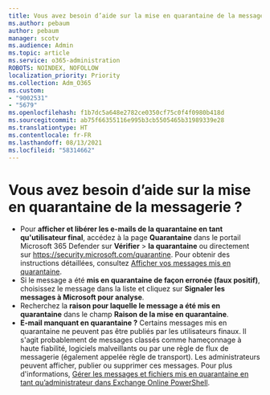 ```yaml
---
title: Vous avez besoin d’aide sur la mise en quarantaine de la messagerie ?
ms.author: pebaum
author: pebaum
manager: scotv
ms.audience: Admin
ms.topic: article
ms.service: o365-administration
ROBOTS: NOINDEX, NOFOLLOW
localization_priority: Priority
ms.collection: Adm_O365
ms.custom:
- "9002531"
- "5679"
ms.openlocfilehash: f1b7dc5a648e2782ce0350cf75c0f4f0980b418d
ms.sourcegitcommit: ab75f66355116e995b3cb5505465b31989339e28
ms.translationtype: HT
ms.contentlocale: fr-FR
ms.lasthandoff: 08/13/2021
ms.locfileid: "58314662"
---
```

# <a name="need-help-with-email-quarantine"></a>Vous avez besoin d’aide sur la mise en quarantaine de la messagerie ?

- Pour **afficher et libérer les e-mails de la quarantaine en tant qu'utilisateur final**, accédez à la page **Quarantaine** dans le portail Microsoft 365 Defender sur **Vérifier** \> **la quarantaine** ou directement sur <https://security.microsoft.com/quarantine>. Pour obtenir des instructions détaillées, consultez [Afficher vos messages mis en quarantaine](https://docs.microsoft.com/microsoft-365/security/office-365-security/find-and-release-quarantined-messages-as-a-user#view-your-quarantined-messages).
- Si le message a été **mis en quarantaine de façon erronée (faux positif)**, choisissez le message dans la liste et cliquez sur **Signaler les messages à Microsoft pour analyse**.
- Recherchez la **raison pour laquelle le message a été mis en quarantaine** dans le champ **Raison de la mise en quarantaine**.
- **E-mail manquant en quarantaine ?** Certains messages mis en quarantaine ne peuvent pas être publiés par les utilisateurs finaux. Il s'agit probablement de messages classés comme hameçonnage à haute fiabilité, logiciels malveillants ou par une règle de flux de messagerie (également appelée règle de transport). Les administrateurs peuvent afficher, publier ou supprimer ces messages. Pour plus d'informations, [Gérer les messages et fichiers mis en quarantaine en tant qu’administrateur dans Exchange Online PowerShell](https://docs.microsoft.com/microsoft-365/security/office-365-security/manage-quarantined-messages-and-files).
